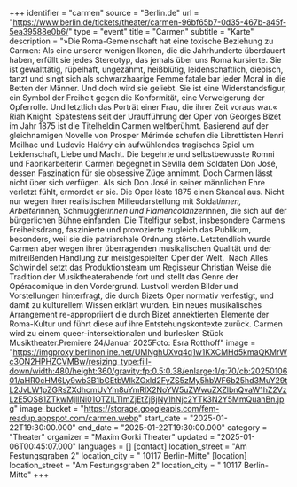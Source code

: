 +++
identifier = "carmen"
source = "Berlin.de"
url = "https://www.berlin.de/tickets/theater/carmen-96bf65b7-0d35-467b-a45f-5ea39588e0b6/"
type = "event"
title = "Carmen"
subtitle = "Karte"
description = "»Die Roma-Gemeinschaft hat eine toxische Beziehung zu Carmen: Als eine unserer wenigen Ikonen, die die Jahrhunderte überdauert haben, erfüllt sie jedes Stereotyp, das jemals über uns Roma kursierte. Sie ist gewalttätig, rüpelhaft, ungezähmt, heißblütig, leidenschaftlich, diebisch, tanzt und singt sich als schwarzhaarige Femme fatale bar jeder Moral in die Betten der Männer. Und doch wird sie geliebt. Sie ist eine Widerstandsfigur, ein Symbol der Freiheit gegen die Konformität, eine Verweigerung der Opferrolle. Und letztlich das Porträt einer Frau, die ihrer Zeit voraus war.« Riah Knight  Spätestens seit der Uraufführung der Oper von Georges Bizet im Jahr 1875 ist die Titelheldin Carmen weltberühmt. Basierend auf der gleichnamigen Novelle von Prosper Mérimée schufen die Librettisten Henri Meilhac und Ludovic Halévy ein aufwühlendes tragisches Spiel um Leidenschaft, Liebe und Macht. Die begehrte und selbstbewusste Romni und Fabrikarbeiterin Carmen begegnet in Sevilla dem Soldaten Don José, dessen Faszination für sie obsessive Züge annimmt. Doch Carmen lässt nicht über sich verfügen. Als sich Don José in seiner männlichen Ehre verletzt fühlt, ermordet er sie. Die Oper löste 1875 einen Skandal aus. Nicht nur wegen ihrer realistischen Milieudarstellung mit Soldat*innen, Arbeiter*innen, Schmuggler*innen und Flamencotänzer*innen, die sich auf der bürgerlichen Bühne einfanden. Die Titelfigur selbst, insbesondere Carmens Freiheitsdrang, faszinierte und provozierte zugleich das Publikum, besonders, weil sie die patriarchale Ordnung störte. Letztendlich wurde Carmen aber wegen ihrer überragenden musikalischen Qualität und der mitreißenden Handlung zur meistgespielten Oper der Welt.  Nach Alles Schwindel setzt das Produktionsteam um Regisseur Christian Weise die Tradition der Musiktheaterabende fort und stellt das Genre der Opéracomique in den Vordergrund. Lustvoll werden Bilder und Vorstellungen hinterfragt, die durch Bizets Oper normativ verfestigt, und damit zu kulturellem Wissen erklärt wurden. Ein neues musikalisches Arrangement re-appropriiert die durch Bizet annektierten Elemente der Roma-Kultur und führt diese auf ihre Entstehungskontexte zurück. Carmen wird zu einem queer-intersektionalen und burlesken Stück Musiktheater.Premiere 24/Januar 2025Foto: Esra Rotthoff"
image = "https://imgproxy.berlinonline.net/UMNghUXvq4q1w1KXCMHd5kmaQKMrWc3ON2HPHZCVMBw/resizing_type:fill-down/width:480/height:360/gravity:fp:0.5:0.38/enlarge:1/q:70/cb:2025010601/aHR0cHM6Ly9wb3B1bGEtbWlkZGxld2FyZS5zMy5hbWF6b25hd3MuY29tL2JvLW1pZGRsZXdhcmUvYm8uYmRlX2NoYW5uZWwuZXZlbnQvaW1hZ2VzLzE5OS81ZTkwMjllNi01OTZlLTlmZjEtZjBjNy1hNjc2YTk3N2Y5MmQuanBn.jpg"
image_bucket = "https://storage.googleapis.com/fem-readup.appspot.com/carmen.webp"
start_date = "2025-01-22T19:30:00.000"
end_date = "2025-01-22T19:30:00.000"
category = "Theater"
organizer = "Maxim Gorki Theater"
updated = "2025-01-06T00:45:07.000"
languages = []
[contact]
location_street = "Am Festungsgraben 2"
location_city = " 10117 Berlin-Mitte"
[location]
location_street = "Am Festungsgraben 2"
location_city = " 10117 Berlin-Mitte"
+++